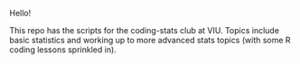 Hello!

This repo has the scripts for the coding-stats club at VIU. Topics include basic statistics and working up to more advanced stats topics (with some R coding lessons sprinkled in). 
